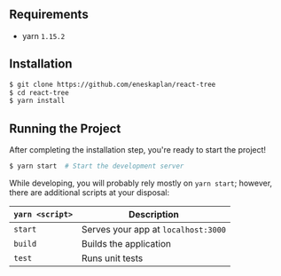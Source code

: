 ## Requirements
* yarn `1.15.2`

## Installation
```bash
$ git clone https://github.com/eneskaplan/react-tree
$ cd react-tree
$ yarn install
```

## Running the Project

After completing the installation step, you're ready to start the project!

```bash
$ yarn start  # Start the development server
```
While developing, you will probably rely mostly on `yarn start`; however, there are additional scripts at your disposal:

|`yarn <script>`    |Description|
|-------------------|-----------|
|`start`            |Serves your app at `localhost:3000`|
|`build`            |Builds the application|
|`test`             |Runs unit tests |

